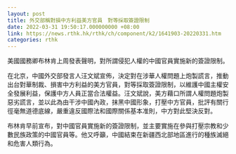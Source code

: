 ```yaml
---
layout: post
title: 外交部稱對損中方利益美方官員　對等採取簽證限制
date: 2022-03-31 19:50:17.000000000 +08:00
link: https://news.rthk.hk/rthk/ch/component/k2/1641903-20220331.htm
categories: rthk
---
```


美國國務卿布林肯上周發表聲明，對所謂侵犯人權的中國官員實施新的簽證限制。

在北京，中國外交部發言人汪文斌宣佈，決定對在涉華人權問題上炮製謊言，推動出台對華制裁、損害中方利益的美方官員，對等採取簽證限制，以維護中國主權安全發展利益，保護中方人員正當合法權益。汪文斌說，美方藉口所謂人權問題炮製惡劣謊言，並以此為由干涉中國內政，抹黑中國形象，打壓中方官員，批評有關行徑毫無道德底線，嚴重違反國際法和國際關係基本准則，中方對此堅決反對。

布林肯早前宣布，對中國官員實施新的簽證限制，並主要實施在參與打壓宗教和少數民族政策的中國官員等。他又呼籲，中國結束在新疆西北部地區進行的種族滅絕和危害人類行為。
